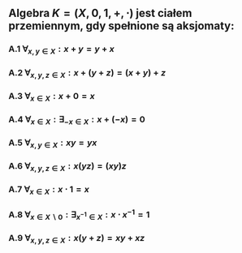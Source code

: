## Algebra $K = (X,0,1,+,\cdot)$   jest ciałem przemiennym, gdy spełnione są aksjomaty:
### A.1 $\forall_{x,y \in X}: x+y = y+x$
### A.2 $\forall_{x,y,z \in X}: x+(y+z) = (x+y)+z$
### A.3 $\forall_{x \in X}: x+0 = x$
### A.4 $\forall_{x \in X}: \exists_{-x \in X}: x+(-x)=0$
### A.5 $\forall_{x,y \in X}: xy = yx$
### A.6 $\forall_{x,y,z\in X}: x(yz) = (xy)z$
### A.7 $\forall_{x \in X}: x\cdot 1 = x$
### A.8 $\forall_{x \in X\backslash{0}}: \exists_{x^{-1} \in X}: x\cdot x^{-1}=1$
### A.9 $\forall_{x,y,z \in X}: x(y+z) = xy+xz$
